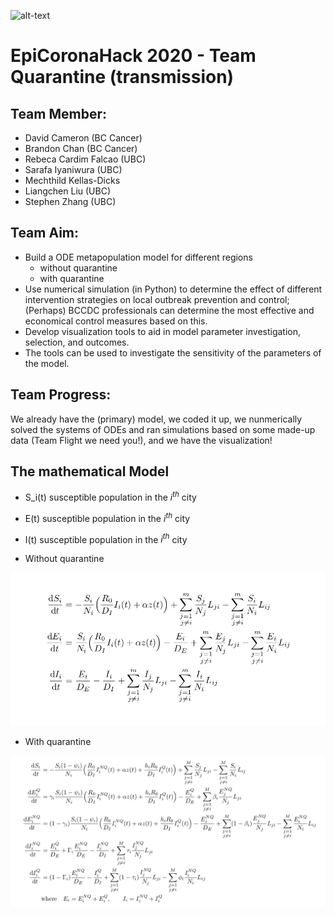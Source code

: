 ![alt-text](images/norwester_blue.png)
# EpiCoronaHack 2020 - Team Quarantine (transmission)

## Team Member:

* David Cameron (BC Cancer)
* Brandon Chan (BC Cancer)
* Rebeca Cardim Falcao (UBC)
* Sarafa Iyaniwura (UBC)
* Mechthild Kellas-Dicks 
* Liangchen Liu (UBC)
* Stephen Zhang (UBC)

## Team Aim:

* Build a ODE metapopulation model for different regions 
  * without  quarantine
  * with quarantine 
* Use numerical simulation (in Python) to determine the effect of different intervention strategies on local outbreak prevention and control; (Perhaps) BCCDC professionals can determine the most effective and economical  control measures based on this. 
* Develop visualization tools to aid in model parameter investigation, selection, and outcomes. 
* The tools can be used to investigate the sensitivity of the parameters of the model.

## Team Progress:

We already have the (primary) model, we coded it up, we nunmerically solved the systems of ODEs and ran simulations based on some made-up data (Team Flight we need you!), and we have the visualization!

## The mathematical Model

* S_i(t) susceptible population in the $i^{th}$ city
* E(t) susceptible population in the $i^{th}$ city
* I(t) susceptible population in the $i^{th}$ city


* Without quarantine

![alt-text](images/ODE_NoQuarantine.png)


* With quarantine

![alt-text](images/ODE_Quarantine.png)

